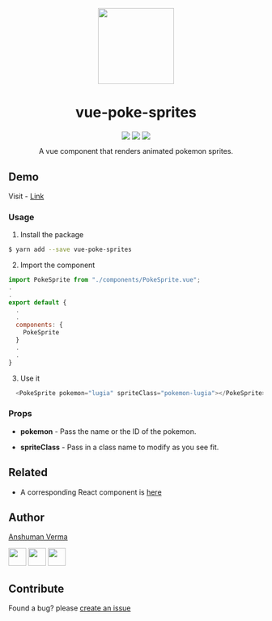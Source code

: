 <p align="center">
  <img src="http://www.pokestadium.com/sprites/xy/charizard.gif" align="center" width="150">
</p>

<h1 align="center"> vue-poke-sprites </h1>
<p align="center">
<img src="https://img.shields.io/npm/v/vue-poke-sprites.svg?style=for-the-badge" align="center">

<img src="https://img.shields.io/npm/dt/vue-poke-sprites.svg?style=for-the-badge" align="center">

<img src="https://img.shields.io/github/license/anshumanv/vue-poke-sprites.svg?style=for-the-badge" align="center">

</p>

<p align="center">A vue component that renders animated pokemon sprites.</p>

## Demo

Visit - [Link](https://vue-poke-sprites.netlify.com)


### Usage

1. Install the package

```sh
$ yarn add --save vue-poke-sprites
```

2. Import the component

```js
import PokeSprite from "./components/PokeSprite.vue";
.
.
export default {
  .
  .
  components: {
    PokeSprite
  }
  .
  .
}
```

3. Use it

```js
  <PokeSprite pokemon="lugia" spriteClass="pokemon-lugia"></PokeSprite>
```


### Props

* **pokemon** - Pass the name or the ID of the pokemon.

* **spriteClass** - Pass in a class name to modify as you see fit.


## Related

* A corresponding React component is [here](https://github.com/anshumanv/react-poke-sprites)


## Author

[Anshuman Verma](https://github.com/anshumanv)

[<img src="https://image.flaticon.com/icons/svg/185/185961.svg" width="35" padding="10">](https://twitter.com/Anshumaniac12)
[<img src="https://image.flaticon.com/icons/svg/185/185964.svg" width="35" padding="10">](https://linkedin.com/in/anshumanv12)
[<img src="https://image.flaticon.com/icons/svg/185/185981.svg" width="35" padding="10">](https://www.facebook.com/anshumanv12)


## Contribute

Found a bug? please [create an issue](https://github.com/anshumanv/vue-poke-sprites/issues/new)